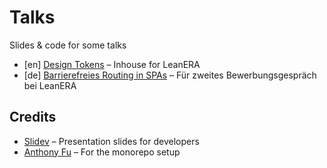 # Talks

Slides &amp; code for some talks

- [en] [Design Tokens](./2021-08-18) – Inhouse for LeanERA
- [de] [Barrierefreies Routing in SPAs](./2021-05-17) – Für zweites Bewerbungsgespräch bei LeanERA

## Credits

- [Slidev](https://sli.dev) – Presentation slides for developers
- [Anthony Fu](https://github.com/antfu) – For the monorepo setup
